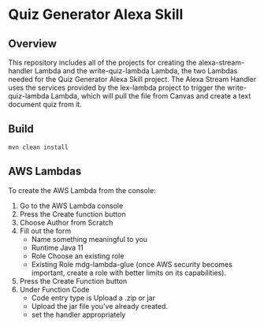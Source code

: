 # Quiz Generator Alexa Skill

## Overview
This repository includes all of the projects for creating the alexa-stream-handler Lambda and the write-quiz-lambda Lambda,
the two Lambdas needed for the Quiz Generator Alexa Skill project. The Alexa Stream Handler uses the services provided
by the lex-lambda project to trigger the write-quiz-lambda Lambda, which will pull the file from Canvas and create a text
document quiz from it.

## Build
```
mvn clean install
```

## AWS Lambdas
To create the AWS Lambda from the console:
1. Go to the AWS Lambda console
2. Press the Create function button
3. Choose Author from Scratch
4. Fill out the form
    - Name something meaningful to you
    - Runtime Java 11
    - Role Choose an existing role
    - Existing Role mdg-lambda-glue (once AWS security becomes important, create a role with better limits on its capabilities).
5. Press the Create Function button
6. Under Function Code
    - Code entry type is Upload a .zip or jar
    - Upload the jar file you've already created.
    - set the handler appropriately
